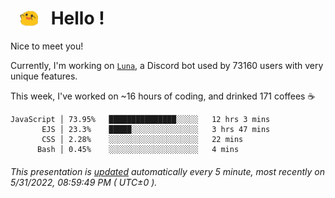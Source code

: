 <h1>   <img src="./spoink.gif" style="vertical-align:middle;" width="30px">   Hello ! </h1>

Nice to meet you!

Currently, I'm working on <a href='https://github.com/Asgarrrr/Luna'>`Luna`</a>, a Discord bot used by 73160 users with very unique features.

This week, I've worked on ~16 hours of coding, and drinked 171 coffees ☕

```
JavaScript │ 73.95%   ███████████████░░░░░   12 hrs 3 mins
       EJS │ 23.3%    █████░░░░░░░░░░░░░░░   3 hrs 47 mins
       CSS │ 2.28%    ░░░░░░░░░░░░░░░░░░░░   22 mins
      Bash │ 0.45%    ░░░░░░░░░░░░░░░░░░░░   4 mins
```

###### This presentation is [updated](https://github.com/Asgarrrr) automatically every 5 minute, most recently on 5/31/2022, 08:59:49 PM ( UTC±0 ).